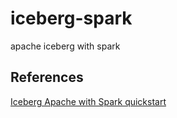 # iceberg-spark
apache iceberg with spark 

## References
[Iceberg Apache with Spark quickstart](https://iceberg.apache.org/spark-quickstart/)